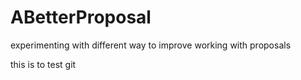 # ABetterProposal
experimenting with different way to improve working with proposals

this is to test git

